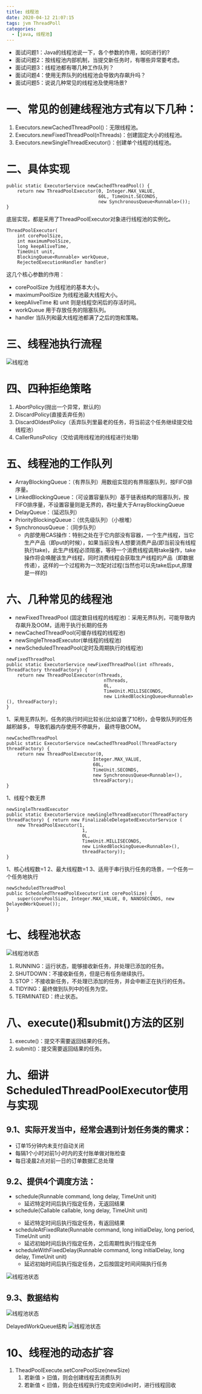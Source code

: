 ```yaml
---
title: 线程池
date: 2020-04-12 21:07:15
tags: jvm ThreadPoll
categories:
  - [java, 线程池]
---
```

* 面试问题1：Java的线程池说一下，各个参数的作用，如何进行的?
* 面试问题2：按线程池内部机制，当提交新任务时，有哪些异常要考虑。
* 面试问题3：线程池都有哪几种工作队列？
* 面试问题4：使用无界队列的线程池会导致内存飙升吗？
* 面试问题5：说说几种常见的线程池及使用场景?

# 一、常见的创建线程池方式有以下几种：
1. Executors.newCachedThreadPool()：无限线程池。
2. Executors.newFixedThreadPool(nThreads)：创建固定大小的线程池。
3. Executors.newSingleThreadExecutor()：创建单个线程的线程池。

<!--more-->  

# 二、具体实现
```
public static ExecutorService newCachedThreadPool() {
    return new ThreadPoolExecutor(0, Integer.MAX_VALUE,
                                  60L, TimeUnit.SECONDS,
                                  new SynchronousQueue<Runnable>());
}
```
底层实现，都是采用了ThreadPoolExecutor对象进行线程池的实例化。

```
ThreadPoolExecutor(
    int corePoolSize, 
    int maximumPoolSize, 
    long keepAliveTime, 
    TimeUnit unit, 
    BlockingQueue<Runnable> workQueue, 
    RejectedExecutionHandler handler) 
```

这几个核心参数的作用：
* corePoolSize 为线程池的基本大小。
* maximumPoolSize 为线程池最大线程大小。
* keepAliveTime 和 unit 则是线程空闲后的存活时间。
* workQueue 用于存放任务的阻塞队列。
* handler 当队列和最大线程池都满了之后的饱和策略。


# 三、线程池执行流程
![线程池](2020-04-12-线程池/线程池.png)

# 四、四种拒绝策略

1. AbortPolicy(抛出一个异常，默认的)
2. DiscardPolicy(直接丢弃任务)
3. DiscardOldestPolicy（丢弃队列里最老的任务，将当前这个任务继续提交给线程池）
4. CallerRunsPolicy（交给调用线程池的线程进行处理)


# 五、线程池的工作队列

* ArrayBlockingQueue：（有界队列）用数组实现的有界阻塞队列，按FIFO排序量。
* LinkedBlockingQueue：（可设置容量队列）基于链表结构的阻塞队列，按FIFO排序量，不设置容量则是无界的，吞吐量大于ArrayBlockingQueue
* DelayQueue：（延迟队列）
* PriorityBlockingQueue：（优先级队列）（小根堆）
* SynchronousQueue：（同步队列）
    * 内部使用CAS操作：特别之处在于它内部没有容器，一个生产线程，当它生产产品（即put的时候），如果当前没有人想要消费产品(即当前没有线程执行take)，此生产线程必须阻塞，等待一个消费线程调用take操作，take操作将会唤醒该生产线程，同时消费线程会获取生产线程的产品（即数据传递），这样的一个过程称为一次配对过程(当然也可以先take后put,原理是一样的)

# 六、几种常见的线程池
* newFixedThreadPool (固定数目线程的线程池)：采用无界队列，可能导致内存飙升及OOM，适用于执行长期的任务
* newCachedThreadPool(可缓存线程的线程池)
* newSingleThreadExecutor(单线程的线程池)
* newScheduledThreadPool(定时及周期执行的线程池)

```
newFixedThreadPool
public static ExecutorService newFixedThreadPool(int nThreads, ThreadFactory threadFactory) { 
    return new ThreadPoolExecutor(nThreads, 
                                    nThreads, 
                                    0L, 
                                    TimeUnit.MILLISECONDS, 
                                    new LinkedBlockingQueue<Runnable>(), threadFactory); 
}
```
1、采用无界队列，任务的执行时间比较长(比如设置了10秒)，会导致队列的任务越积越多，
    导致机器内存使用不停飙升， 最终导致OOM。

```
newCachedThreadPool
public static ExecutorService newCachedThreadPool(ThreadFactory threadFactory) { 
    return new ThreadPoolExecutor(0, 
                                Integer.MAX_VALUE, 
                                60L, 
                                TimeUnit.SECONDS, 
                                new SynchronousQueue<Runnable>(), 
                                threadFactory); 
}
```
1、线程个数无界

```
newSingleThreadExecutor
public static ExecutorService newSingleThreadExecutor(ThreadFactory threadFactory) { return new FinalizableDelegatedExecutorService (
    new ThreadPoolExecutor(1, 
                            1, 
                            0L, 
                            TimeUnit.MILLISECONDS, 
                            new LinkedBlockingQueue<Runnable>(), 
                            threadFactory)); 
}
```
1、核心线程数=1
2、最大线程数=1
3、适用于串行执行任务的场景，一个任务一个任务地执行

```
newScheduledThreadPool
public ScheduledThreadPoolExecutor(int corePoolSize) { 
    super(corePoolSize, Integer.MAX_VALUE, 0, NANOSECONDS, new DelayedWorkQueue()); 
}
```

# 七、线程池状态
![线程池状态](2020-04-12-线程池/线程池状态.png)
1. RUNNING：运行状态，能够接收新任务，并处理已添加的任务。
2. SHUTDOWN：不接收新任务，但是已有任务继续执行。
3. STOP：不接收新任务，不处理已添加的任务，并会中断正在执行的任务。
4. TIDYING：最终做到队列中的任务为空。
5. TERMINATED：终止状态。

# 八、execute()和submit()方法的区别
1. execute()：提交不需要返回结果的任务。
2. submit()：提交需要返回结果的任务。


# 九、细讲ScheduledThreadPoolExecutor使用与实现

## 9.1、实际开发当中，经常会遇到计划任务类的需求：
* 订单15分钟内未支付自动关闭
* 每隔1个小时对前1小时内的支付账单做对账检查
* 每日凌晨2点对前一日的订单数据汇总处理

## 9.2、提供4个调度方法：
* schedule(Runnable command, long delay, TimeUnit unit)
    * 延迟特定时间后执行指定任务，无返回结果 
* schedule(Callable<V> callable, long delay, TimeUnit unit)
    * 延迟特定时间后执行指定任务，有返回结果
* scheduleAtFixedRate(Runnable command, long initialDelay, long period, TimeUnit unit)
    * 延迟初始时间后执行指定任务，之后周期性执行指定任务
* scheduleWithFixedDelay(Runnable command, long initialDelay, long delay, TimeUnit unit)
    * 延迟初始时间后执行指定任务，之后按固定时间间隔执行任务


![线程池状态](2020-04-12-线程池/定时任务.png)
## 9.3、数据结构
![线程池状态](2020-04-12-线程池/定时任务-数据结构.png)

DelayedWorkQueue结构
![线程池状态](2020-04-12-线程池/DelayedWorkQueue.png)

# 10、线程池的动态扩容
1. TheadPoolExecute.setCorePoolSize(newSize)
    1. 若新值 > 旧值，则会创建线程去消费队列
    2. 若新值 < 旧值，则会在线程执行完成空闲(idle)时，进行线程回收